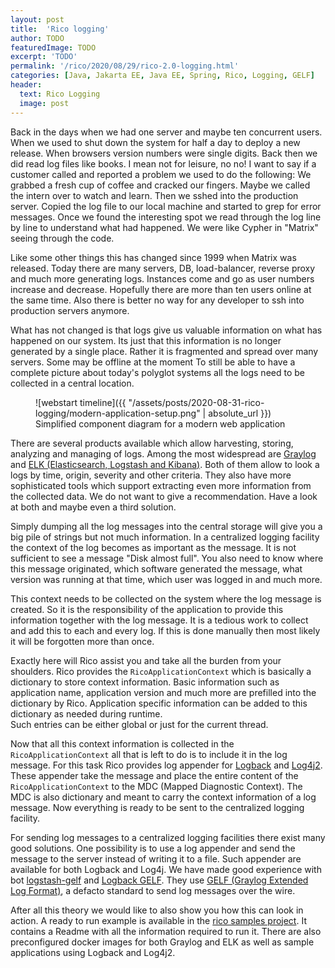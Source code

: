 ```yaml
---
layout: post
title:  'Rico logging'
author: TODO
featuredImage: TODO
excerpt: 'TODO'
permalink: '/rico/2020/08/29/rico-2.0-logging.html'
categories: [Java, Jakarta EE, Java EE, Spring, Rico, Logging, GELF]
header:
  text: Rico Logging
  image: post
---
```


Back in the days when we had one server and maybe ten concurrent users.
When we used to shut down the system for half a day to deploy a new release.
When browsers version numbers were single digits.
Back then we did read log files like books.
I mean not for leisure, no no!
I want to say if a customer called and reported a problem we used to do the following:
We grabbed a fresh cup of coffee and cracked our fingers.
Maybe we called the intern over to watch and learn.
Then we sshed into the production server.
Copied the log file to our local machine and started to grep for error messages.
Once we found the interesting spot we read through the log line by line to understand what had happened.
We were like Cypher in "Matrix" seeing through the code.

Like some other things this has changed since 1999 when Matrix was released.
Today there are many servers, DB, load-balancer, reverse proxy and much more generating logs.
Instances come and go as user numbers increase and decrease.
Hopefully there are more than ten users online at the same time.
Also there is better no way for any developer to ssh into production servers anymore.

What has not changed is that logs give us valuable information on what has happened on our system.
Its just that this information is no longer generated by a single place.
Rather it is fragmented and spread over many servers.
Some may be offline at the moment
To still be able to have a complete picture about today's polyglot systems all the logs need to be collected in a central location.

<figure>
    ![webstart timeline]({{ "/assets/posts/2020-08-31-rico-logging/modern-application-setup.png" | absolute_url }})
  <figcaption>Simplified component diagram for a modern web application</figcaption>
</figure>

There are several products available which allow harvesting, storing, analyzing and managing of logs. 
Among the most widespread are [Graylog](https://www.graylog.org/) and [ELK (Elasticsearch, Logstash and Kibana)](https://www.elastic.co/what-is/elk-stack).
Both of them allow to look a logs by time, origin, severity and other criteria.
They also have more sophisticated tools which support extracting even more information from the collected data.
We do not want to give a recommendation.
Have a look at both and maybe even a third solution.

Simply dumping all the log messages into the central storage will give you a big pile of strings but not much information.
In a centralized logging facility the context of the log becomes as important as the message.
It is not sufficient to see a message "Disk almost full".
You also need to know where this message originated, which software generated the message, what version was running at that time, which user was logged in and much more.

This context needs to be collected on the system where the log message is created.
So it is the responsibility of the application to provide this information together with the log message.
It is a tedious work to collect and add this to each and every log.
If this is done manually then most likely it will be forgotten more than once.

Exactly here will Rico assist you and take all the burden from your shoulders.
Rico provides the `RicoApplicationContext` which is basically a dictionary to store context information.
Basic information such as application name, application version and much more are prefilled into the dictionary by Rico.
Application specific information can be added to this dictionary as needed during runtime.  
Such entries can be either global or just for the current thread.

Now that all this context information is collected in the `RicoApplicationContext` all that is left to do is to include it in the log message.
For this task Rico provides log appender for [Logback](http://logback.qos.ch/) and [Log4j2](https://logging.apache.org/log4j/2.x/).
These appender take the message and place the entire content of the `RicoApplicationContext` to the MDC (Mapped Diagnostic Context).
The MDC is also dictionary and meant to carry the context information of a log message.
Now everything is ready to be sent to the centralized logging facility.

For sending log messages to a centralized logging facilities there exist many good solutions.
One possibility is to use a log appender and send the message to the server instead of writing it to a file.
Such appender are available for both Logback and Log4j.
We have made good experience with bot [logstash-gelf](https://github.com/mp911de/logstash-gelf) and [Logback GELF](https://github.com/osiegmar/logback-gelf).
They use [GELF (Graylog Extended Log Format)](https://docs.graylog.org/en/latest/pages/gelf.html), a defacto standard to send log messages over the wire. 

After all this theory we would like to also show you how this can look in action.
A ready to run example is available in the [rico samples project](https://github.com/rico-projects/rico-samples/tree/master/logging-sample).
It contains a Readme with all the information required to run it.
There are also preconfigured docker images for both Graylog and ELK as well as sample applications using Logback and Log4j2.
